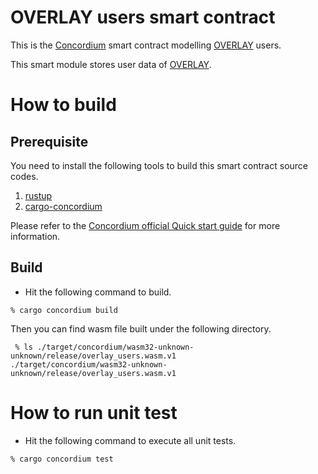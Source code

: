 # OVERLAY users smart contract

This is the [Concordium](https://concordium.com/) smart contract modelling
[OVERLAY](https://overlay.global/) users.

This smart module stores user data of [OVERLAY](https://overlay.global/).

# How to build

## Prerequisite

You need to install the following tools to build this smart contract source codes.

1. [rustup](https://rustup.rs/)
2. [cargo-concordium](https://developer.concordium.software/en/mainnet/net/installation/downloads-testnet.html#cargo-concordium-testnet)

Please refer to the [Concordium official Quick start guide](https://developer.concordium.software/en/mainnet/smart-contracts/guides/quick-start.html)
for more information.

## Build

* Hit the following command to build.

```shell
% cargo concordium build
```

Then you can find wasm file built under the following directory.

```shell
 % ls ./target/concordium/wasm32-unknown-unknown/release/overlay_users.wasm.v1 
./target/concordium/wasm32-unknown-unknown/release/overlay_users.wasm.v1
```

# How to run unit test

* Hit the following command to execute all unit tests. 

```shell
% cargo concordium test
```

